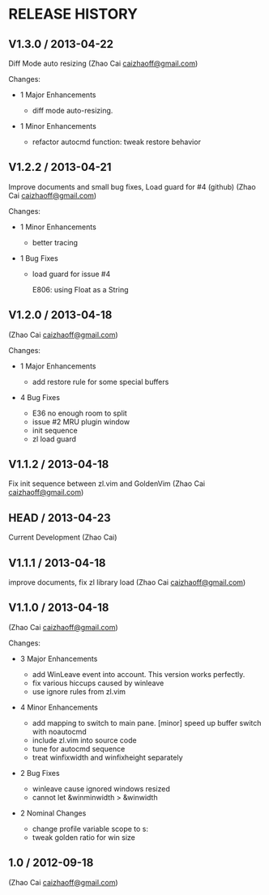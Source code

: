 # RELEASE HISTORY

## V1.3.0 / 2013-04-22

Diff Mode auto resizing (Zhao Cai <caizhaoff@gmail.com>)

Changes:

* 1 Major Enhancements

    * diff mode auto-resizing.

* 1 Minor Enhancements

    * refactor autocmd function: tweak restore behavior


## V1.2.2 / 2013-04-21

Improve documents and small bug fixes,
Load guard for #4 (github) (Zhao Cai <caizhaoff@gmail.com>)

Changes:

* 1 Minor Enhancements

    * better tracing

* 1 Bug Fixes

    * load guard for issue #4
      
      E806: using Float as a String


## V1.2.0 / 2013-04-18

 (Zhao Cai <caizhaoff@gmail.com>)

Changes:

* 1 Major Enhancements

    * add restore rule for some special buffers

* 4 Bug Fixes

    * E36 no enough room to split
    * issue #2 MRU plugin window
    * init sequence
    * zl load guard


## V1.1.2 / 2013-04-18

Fix init sequence between zl.vim and GoldenVim (Zhao Cai <caizhaoff@gmail.com>)


## HEAD / 2013-04-23

Current Development (Zhao Cai)


## V1.1.1 / 2013-04-18

improve documents, fix zl library load (Zhao Cai <caizhaoff@gmail.com>)


## V1.1.0 / 2013-04-18

 (Zhao Cai <caizhaoff@gmail.com>)

Changes:

* 3 Major Enhancements

    * add WinLeave event into account. This version works perfectly.
    * fix various hiccups caused by winleave
    * use ignore rules from zl.vim

* 4 Minor Enhancements

    * add mapping to switch to main pane. [minor] speed up buffer switch with noautocmd
    * include zl.vim into source code
    * tune for autocmd sequence
    * treat winfixwidth and winfixheight separately

* 2 Bug Fixes

    * winleave cause ignored windows resized
    * cannot let &winminwidth > &winwidth

* 2 Nominal Changes

    * change profile variable scope to s:
    * tweak golden ratio for win size


## 1.0 / 2012-09-18

 (Zhao Cai <caizhaoff@gmail.com>)

